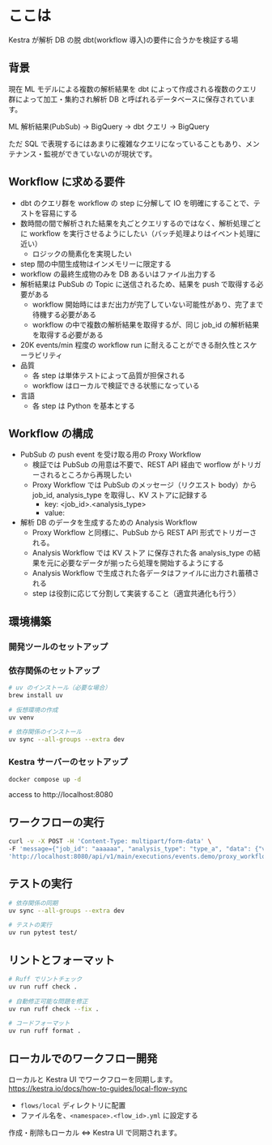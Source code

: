 # ここは

Kestra が解析 DB の脱 dbt(workflow 導入)の要件に合うかを検証する場

## 背景

現在 ML モデルによる複数の解析結果を dbt によって作成される複数のクエリ群によって加工・集約され解析 DB と呼ばれるデータベースに保存されています。

ML 解析結果(PubSub) -> BigQuery -> dbt クエリ -> BigQuery

ただ SQL で表現するにはあまりに複雑なクエリになっていることもあり、メンテナンス・監視ができていないのが現状です。

## Workflow に求める要件

- dbt のクエリ群を workflow の step に分解して IO を明確にすることで、テストを容易にする
- 数時間の間で解析された結果を丸ごとクエリするのではなく、解析処理ごとに workflow を実行させるようにしたい（バッチ処理よりはイベント処理に近い）
  - ロジックの簡素化を実現したい
- step 間の中間生成物はインメモリーに限定する
- workflow の最終生成物のみを DB あるいはファイル出力する
- 解析結果は PubSub の Topic に送信されるため、結果を push で取得する必要がある
  - workflow 開始時にはまだ出力が完了していない可能性があり、完了まで待機する必要がある
  - workflow の中で複数の解析結果を取得するが、同じ job_id の解析結果を取得する必要がある
- 20K events/min 程度の workflow run に耐えることができる耐久性とスケーラビリティ
- 品質
  - 各 step は単体テストによって品質が担保される
  - workflow はローカルで検証できる状態になっている
- 言語
  - 各 step は Python を基本とする

## Workflow の構成

- PubSub の push event を受け取る用の Proxy Workflow
  - 検証では PubSub の用意は不要で、REST API 経由で worflow がトリガーされるところから再現したい
  - Proxy Workflow では PubSub のメッセージ（リクエスト body）から job_id, analysis_type を取得し、KV ストアに記録する
    - key: <job_id>.<analysis_type>
    - value: <message>
- 解析 DB のデータを生成するための Analysis Workflow
  - Proxy Workflow と同様に、PubSub から REST API 形式でトリガーされる。
  - Analysis Workflow では KV ストア に保存された各 analysis_type の結果を元に必要なデータが揃ったら処理を開始するようにする
  - Analysis Workflow で生成された各データはファイルに出力され蓄積される
  - step は役割に応じて分割して実装すること（適宜共通化も行う）

## 環境構築

### 開発ツールのセットアップ

### 依存関係のセットアップ

```bash
# uv のインストール（必要な場合）
brew install uv

# 仮想環境の作成
uv venv

# 依存関係のインストール
uv sync --all-groups --extra dev
```

### Kestra サーバーのセットアップ

```bash
docker compose up -d
```

access to http://localhost:8080

## ワークフローの実行

```bash
curl -v -X POST -H 'Content-Type: multipart/form-data' \
-F 'message={"job_id": "aaaaaa", "analysis_type": "type_a", "data": {"value": 40}}' \
'http://localhost:8080/api/v1/main/executions/events.demo/proxy_workflow'
```

## テストの実行

```bash
# 依存関係の同期
uv sync --all-groups --extra dev

# テストの実行
uv run pytest test/
```

## リントとフォーマット

```bash
# Ruff でリントチェック
uv run ruff check .

# 自動修正可能な問題を修正
uv run ruff check --fix .

# コードフォーマット
uv run ruff format .
```

## ローカルでのワークフロー開発

ローカルと Kestra UI でワークフローを同期します。
https://kestra.io/docs/how-to-guides/local-flow-sync

- `flows/local` ディレクトリに配置
- ファイル名を、`<namespace>.<flow_id>.yml` に設定する

作成・削除もローカル <=> Kestra UI で同期されます。
